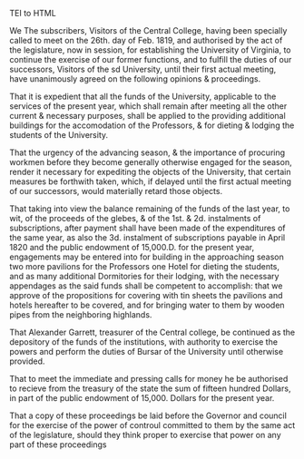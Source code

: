  TEI to HTML

We The subscribers, Visitors of the Central College, having been specially called to meet on the 26th. day of Feb. 1819, and authorised by the act of the legislature, now in session, for establishing the University of Virginia, to continue the exercise of our former functions, and to fulfill the duties of our successors, Visitors of the sd University, until their first actual meeting, have unanimously agreed on the following opinions & proceedings.

That it is expedient that all the funds of the University, applicable to the services of the present year, which shall remain after meeting all the other current & necessary purposes, shall be applied to the providing additional buildings for the accomodation of the Professors, & for dieting & lodging the students of the University.

That the urgency of the advancing season, & the importance of procuring workmen before they become generally otherwise engaged for the season, render it necessary for expediting the objects of the University, that certain measures be forthwith taken, which, if delayed until the first actual meeting of our successors, would materially retard those objects.

That taking into view the balance remaining of the funds of the last year, to wit, of the proceeds of the glebes, & of the 1st. & 2d. instalments of subscriptions, after payment shall have been made of the expenditures of the same year, as also the 3d. instalment of subscriptions payable in April 1820 and the public endowment of 15,000.D. for the present year, engagements may be entered into for building in the approaching season two more pavilions for the Professors one Hotel for dieting the students, and as many additional Dormitories for their lodging, with the necessary appendages as the said funds shall be competent to accomplish: that we approve of the propositions for covering with tin sheets the pavilions and hotels hereafter to be covered, and for bringing water to them by wooden pipes from the neighboring highlands.

That Alexander Garrett, treasurer of the Central college, be continued as the depository of the funds of the institutions, with authority to exercise the powers and perform the duties of Bursar of the University until otherwise provided.

That to meet the immediate and pressing calls for money he be authorised to recieve from the treasury of the state the sum of fifteen hundred Dollars, in part of the public endowment of 15,000. Dollars for the present year.

That a copy of these proceedings be laid before the Governor and council for the exercise of the power of controul committed to them by the same act of the legislature, should they think proper to exercise that power on any part of these proceedings